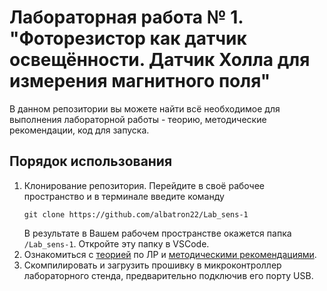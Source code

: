 # Лабораторная работа № 1. "Фоторезистор как датчик освещённости. Датчик Холла для измерения магнитного поля"

В данном репозитории вы можете найти всё необходимое для выполнения лабораторной работы - теорию, методические рекомендации, код для запуска.

## Порядок использования

1. Клонирование репозитория. Перейдите в своё рабочее пространство и в терминале введите команду  
   ```
   git clone https://github.com/albatron22/Lab_sens-1
   ```
   В результате в Вашем рабочем пространстве окажется папка `/Lab_sens-1`. Откройте эту папку в VSCode.
2. Ознакомиться с [теорией](doc-lab1/Theory.md) по ЛР и [методическими рекомендациями](doc-lab1/lab1.md).
3. Скомпилировать и загрузить прошивку в микроконтроллер лабораторного стенда, предварительно подключив его порту USB.

